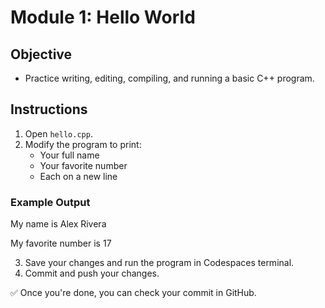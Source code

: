 # Module 1: Hello World

## Objective
- Practice writing, editing, compiling, and running a basic C++ program.

## Instructions
1. Open `hello.cpp`.
2. Modify the program to print:
   - Your full name
   - Your favorite number
   - Each on a new line

### Example Output

My name is Alex Rivera

My favorite number is 17

3. Save your changes and run the program in Codespaces terminal.
4. Commit and push your changes.

✅ Once you're done, you can check your commit in GitHub.
